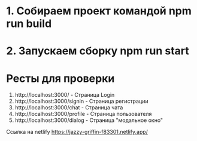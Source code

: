 # 1. Собираем проект командой npm run build
# 2. Запускаем сборку npm run start

# Ресты для проверки

1. http://localhost:3000/ - Страница Login
2. http://localhost:3000/signin - Страница регистрации
3. http://localhost:3000/chat - Страница чата
4. http://localhost:3000/profile - Страница пользователя
5. http://localhost:3000/dialog - Страница "модальное окно"

Ссылка на netlify https://jazzy-griffin-f83301.netlify.app/
